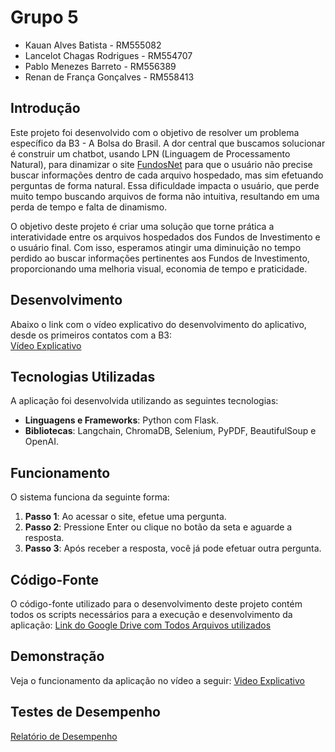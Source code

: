 # Grupo 5
- Kauan Alves Batista - RM555082
- Lancelot Chagas Rodrigues - RM554707
- Pablo Menezes Barreto - RM556389
- Renan de França Gonçalves - RM558413

## Introdução
Este projeto foi desenvolvido com o objetivo de resolver um problema específico da B3 - A Bolsa do Brasil. A dor central que buscamos solucionar é construir um chatbot, usando LPN (Linguagem de Processamento Natural), para dinamizar 
o site [FundosNet](https://fnet.bmfbovespa.com.br/fnet/publico/abrirGerenciadorDocumentosCVM) para que o usuário não precise buscar informações dentro de cada arquivo hospedado, mas sim efetuando perguntas de forma natural. Essa dificuldade impacta o usuário, que perde muito tempo buscando arquivos de forma não intuitiva, resultando em uma perda de tempo e falta de dinamismo.

O objetivo deste projeto é criar uma solução que torne prática a interatividade entre os arquivos hospedados dos Fundos de Investimento e o usuário final. Com isso, esperamos atingir uma diminuição no tempo perdido ao buscar informações pertinentes aos Fundos de Investimento, proporcionando uma melhoria visual, economia de tempo e praticidade.

## Desenvolvimento
Abaixo o link com o vídeo explicativo do desenvolvimento do aplicativo, desde os primeiros contatos com a B3:
<br>
[Vídeo Explicativo](https://github.com/user-attachments/assets/981e31dc-891b-4271-a6d1-f4ef289ec2b4)

## Tecnologias Utilizadas
A aplicação foi desenvolvida utilizando as seguintes tecnologias:
- **Linguagens e Frameworks**: Python com Flask.
- **Bibliotecas**: Langchain, ChromaDB, Selenium, PyPDF, BeautifulSoup e OpenAI.

## Funcionamento
O sistema funciona da seguinte forma:
1. **Passo 1**: Ao acessar o site, efetue uma pergunta.
2. **Passo 2**: Pressione Enter ou clique no botão da seta e aguarde a resposta.
3. **Passo 3**: Após receber a resposta, você já pode efetuar outra pergunta.

## Código-Fonte
O código-fonte utilizado para o desenvolvimento deste projeto contém todos os scripts necessários para a execução e desenvolvimento da aplicação:
[Link do Google Drive com Todos Arquivos utilizados](https://drive.google.com/drive/folders/1Nvmlpqp2vKUZvPscPsSVNbItFhNr0vvC?usp=drive_link)

## Demonstração
Veja o funcionamento da aplicação no vídeo a seguir:
[Video Explicativo](https://www.youtube.com/watch?v=hGaba4ybX2E)

## Testes de Desempenho
[Relatório de Desempenho](https://drive.google.com/file/d/1wNz_l0NSLuOIodhmTUl8jT0rtKq_HaD7/view?usp=sharing)
